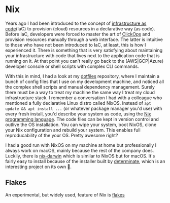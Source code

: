 # Nix

Years ago I had been introduced to the concept of [infrastructure as code](https://en.wikipedia.org/wiki/Infrastructure_as_code)(IaC) to provision (cloud) resources in a declarative way (as code). Before IaC, developers were forced to master the art of [ClickOps](https://dev.to/terraformmonkey/what-is-clickops-27f9) and provision resources manually through a web interface. The latter is intuitive to those who have not been introduced to IaC, at least, this is how I experienced it. There is something that is very satisfying about maintaining your infrastructure with code that lives next to the application code that is running on it. At that point you can't really go back to the (AWS|GCP|Azure) developer console or shell scripts with complex CLI commands.

With this in mind, I had a look at my [dotfiles](https://github.com/danielsteman/.dotfiles) repository, where I maintain a bunch of config files that I use on my development machine, and noticed all the complex shell scripts and manual dependency management. Surely there must be a way to treat my machine the same way I treat my cloud infrastructure stack. I remember a conversation I had with a colleague who mentioned a fully declarative Linux distro called NixOS. Instead of `apt update && apt install ...` (or whatever package manager you'd use) with every fresh install, you'd describe your system as code, using the [Nix programming language](https://nix.dev/tutorials/nix-language.html). The code files can be kept in version control and outlive the OS installation. You can wipe your system, boot NixOS, clone your Nix configuration and rebuild your system. This enables full reproducability of the your OS. Pretty awesome right? 

I had a good run with NixOS on my machine at home but professionally I always work on macOS, mainly because the rest of the company does. Luckily, there is [nix-darwin](https://github.com/nix-darwin/nix-darwin) which is similar to NixOS but for macOS. It's fairly easy to install because of the installer built by [determinate](https://github.com/DeterminateSystems/nix-installer?tab=readme-ov-file#determinate-nix-installer), which is an interesting project on its own 🦀. 

## Flakes

An experimental, but widely used, feature of Nix is [flakes](https://nixos.wiki/wiki/Flakes)
